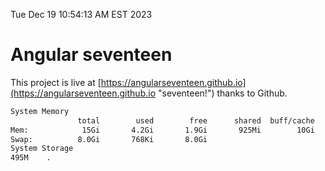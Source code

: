 Tue Dec 19 10:54:13 AM EST 2023

# Angular seventeen


This project is live at [https://angularseventeen.github.io](https://angularseventeen.github.io "seventeen!") thanks to Github.

```bash
System Memory
               total        used        free      shared  buff/cache   available
Mem:            15Gi       4.2Gi       1.9Gi       925Mi        10Gi        11Gi
Swap:          8.0Gi       768Ki       8.0Gi
System Storage
495M	.
```
```bash
